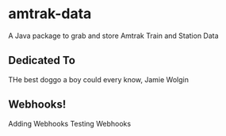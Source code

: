 # amtrak-data
A Java package to grab and store Amtrak Train and Station Data

## Dedicated To
THe best doggo a boy could every know, Jamie Wolgin

## Webhooks!
Adding Webhooks
Testing Webhooks
